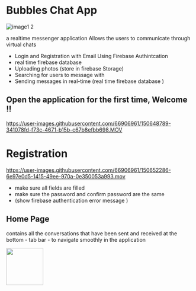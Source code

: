 # **Bubbles Chat App** 



![image1 2](https://user-images.githubusercontent.com/66906961/150651966-6b096ab6-69d4-4ecd-91cc-978bbb89645a.jpeg)





a realtime messenger application Allows the users to communicate through virtual chats


- Login and Registration with Email Using Firebase Authintcation 
- real time firebase database 
-  Uploading photos (store in firebase Storage)
- Searching for users to message with 
- Sending messages in real-time (real time firebase database )





## Open the application for the first time,  Welcome !!

https://user-images.githubusercontent.com/66906961/150648789-341078fd-f73c-4671-b15b-c67b8efbb698.MOV





# Registration

https://user-images.githubusercontent.com/66906961/150652286-6e97e0d5-1415-49ee-970a-0e350053a993.mov


- make sure all fields are filled 
- make sure the password and confirm password are the same 
- (show firebase authentication error message ) 




## Home Page 
contains all the conversations that have been sent and received 
at the bottom - tab bar - to navigate smoothly in the application








<img src="https://user-images.githubusercontent.com/66906961/150653959-a70cead0-b102-4dda-920d-7b2b5434d21e.PNG" width="100" height="100">
